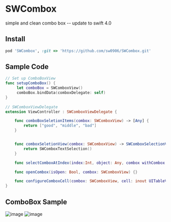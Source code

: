 # SWCombox
simple and clean combo box --  update to swift 4.0

## Install
```ruby
pod 'SWCombox', :git => 'https://github.com/sw0906/SWCombox.git'
```

## Sample Code
```swift
// Set up ComboBoxView
func setupComboBox() {
     let comboBox = SWComboxView()
     comboBox.bindData(comboxDelegate: self)
}
    
// SWComboxViewDelegate
extension ViewController : SWComboxViewDelegate {

    func comboBoxSeletionItems(combox: SWComboxView) -> [Any] {
        return ["good", "middle", "bad"]
    }


    func comboxSeletionView(combox: SWComboxView) -> SWComboxSelectionView {
        return SWComboxTextSelection()
    }

    func selectComboxAtIndex(index:Int, object: Any, combox withCombox: SWComboxView) { }

    func openCombox(isOpen: Bool, combox: SWComboxView) {}

    func configureComboxCell(combox: SWComboxView, cell: inout UITableViewCell) {}
}

```

## ComboBox Sample
![image](https://github.com/sw0906/SWCombox/blob/master/sample01.png) 
![image](https://github.com/sw0906/SWCombox/blob/master/sample02.png)
